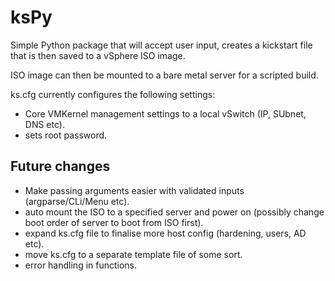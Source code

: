 # ksPy
Simple Python package that will accept user input, creates a kickstart file that is then saved to a vSphere ISO image.

ISO image can then be mounted to a bare metal server for a scripted build.

ks.cfg currently configures the following settings:
- Core VMKernel management settings to a local vSwitch (IP, SUbnet, DNS etc).
- sets root password.

## Future changes
- Make passing arguments easier with validated inputs (argparse/CLi/Menu etc).
- auto mount the ISO to a specified server and power on (possibly change boot order of server to boot from ISO first).
- expand ks.cfg file to finalise more host config (hardening, users, AD etc).
- move ks.cfg to a separate template file of some sort. 
- error handling in functions. 
